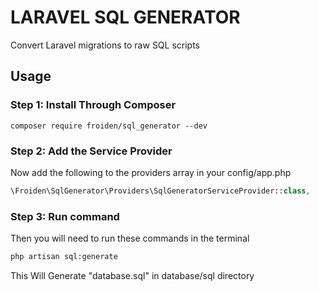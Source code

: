 # LARAVEL SQL GENERATOR
Convert Laravel migrations to raw SQL scripts


## Usage

### Step 1: Install Through Composer

```
composer require froiden/sql_generator --dev
```

### Step 2: Add the Service Provider
Now add the following to the providers array in your config/app.php

```php
\Froiden\SqlGenerator\Providers\SqlGeneratorServiceProvider::class,
```

### Step 3: Run command
Then you will need to run these commands in the terminal

```bash
php artisan sql:generate
```

This Will Generate "database.sql" in database/sql directory
